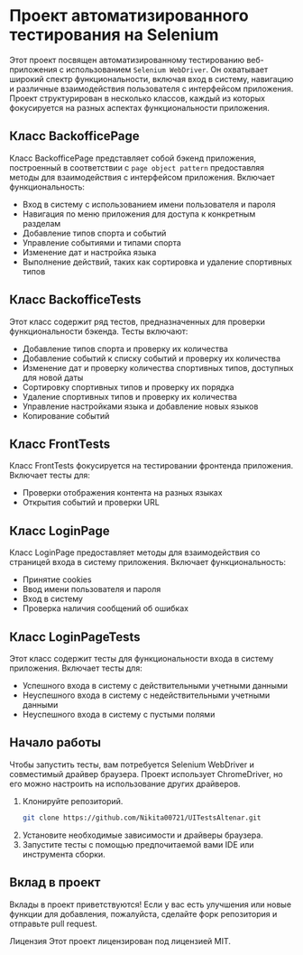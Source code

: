 # Проект автоматизированного тестирования на Selenium
Этот проект посвящен автоматизированному тестированию веб-приложения с использованием `Selenium WebDriver`. Он охватывает широкий спектр функциональности, включая вход в систему, навигацию и различные взаимодействия пользователя с интерфейсом приложения. Проект структурирован в несколько классов, каждый из которых фокусируется на разных аспектах функциональности приложения.

## Класс BackofficePage
Класс BackofficePage представляет собой бэкенд приложения, построенный в соответствии с `page object pattern` предоставляя методы для взаимодействия с интерфейсом приложения. Включает функциональность:

- Вход в систему с использованием имени пользователя и пароля
- Навигация по меню приложения для доступа к конкретным разделам
- Добавление типов спорта и событий
- Управление событиями и типами спорта
- Изменение дат и настройка языка
- Выполнение действий, таких как сортировка и удаление спортивных типов
  
## Класс BackofficeTests
Этот класс содержит ряд тестов, предназначенных для проверки функциональности бэкенда. Тесты включают:

- Добавление типов спорта и проверку их количества
- Добавление событий к списку событий и проверку их количества
- Изменение дат и проверку количества спортивных типов, доступных для новой даты
- Сортировку спортивных типов и проверку их порядка
- Удаление спортивных типов и проверку их количества
- Управление настройками языка и добавление новых языков
- Копирование событий
  
## Класс FrontTests
Класс FrontTests фокусируется на тестировании фронтенда приложения. Включает тесты для:

- Проверки отображения контента на разных языках
- Открытия событий и проверки URL

## Класс LoginPage
Класс LoginPage предоставляет методы для взаимодействия со страницей входа в систему приложения. Включает функциональность:

- Принятие cookies
- Ввод имени пользователя и пароля
- Вход в систему
- Проверка наличия сообщений об ошибках

## Класс LoginPageTests
Этот класс содержит тесты для функциональности входа в систему приложения. Включает тесты для:

- Успешного входа в систему с действительными учетными данными
- Неуспешного входа в систему с недействительными учетными данными
- Неуспешного входа в систему с пустыми полями
  
## Начало работы
Чтобы запустить тесты, вам потребуется Selenium WebDriver и совместимый драйвер браузера. Проект использует ChromeDriver, но его можно настроить на использование других драйверов.

1. Клонируйте репозиторий.
    ```bash
   git clone https://github.com/Nikita00721/UITestsAltenar.git
   ```  
2. Установите необходимые зависимости и драйверы браузера.
3. Запустите тесты с помощью предпочитаемой вами IDE или инструмента сборки.
   
## Вклад в проект
Вклады в проект приветствуются! Если у вас есть улучшения или новые функции для добавления, пожалуйста, сделайте форк репозитория и отправьте pull request.

Лицензия
Этот проект лицензирован под лицензией MIT.
